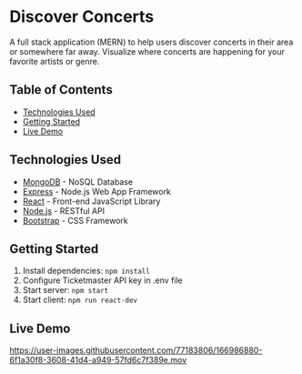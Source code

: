 # Discover Concerts
A full stack application (MERN) to help users discover concerts in their area or somewhere far away. Visualize where concerts are happening for your favorite artists or genre.

## Table of Contents
- [Technologies Used](#tech)
- [Getting Started](#start)
- [Live Demo](#demo)

<a name='tech'></a>
## Technologies Used
- [MongoDB](https://www.mongodb.com/) - NoSQL Database
- [Express](http://expressjs.com/) - Node.js Web App Framework
- [React](https://reactjs.org/) - Front-end JavaScript Library
- [Node.js](https://nodejs.org/en/) - RESTful API
- [Bootstrap](https://getbootstrap.com/) - CSS Framework

<a name='start'></a>
## Getting Started
1. Install dependencies: `npm install`
2. Configure Ticketmaster API key in .env file
3. Start server: `npm start`
4. Start client: `npm run react-dev`

<a name='demo'></a>
## Live Demo
https://user-images.githubusercontent.com/77183806/166986880-6f1a30f8-3608-41d4-a949-57fd6c7f389e.mov

